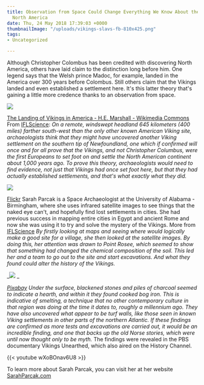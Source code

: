```yaml
---
title: Observation from Space Could Change Everything We Know About the History of
  North America
date: Thu, 24 May 2018 17:39:03 +0000
thumbnailImage: "/uploads/vikings-slavs-fb-810x425.png"
tags:
- Uncategorized

---
```

Although Christopher Colombus has been credited with discovering North America, others have laid claim to the distinction long before him. One legend says that the Welsh prince Madoc, for example, landed in the America over 300 years before Colombus. Still others claim that the Vikings landed and even established a settlement here. It's this latter theory that's gaining a little more credence thanks to an observation from space. 

![](http://newsattorneys.staging.wpengine.com/wp-content/uploads/2018/05/vikings-landing.jpg) 

[The Landing of Vikings in America - H.E. Marshall - Wikimedia Commons](https://commons.wikimedia.org/wiki/File:The_landing_of_Vikings_on_America.jpg) From [IFLScience](http://www.iflscience.com/editors-blog/new-evidence-viking-colonization-north-america/): _On a remote, windswept headland 645 kilometers (400 miles) farther south-west than the only other known American Viking site, archaeologists think that they might have uncovered another Viking settlement on the southern tip of Newfoundland, one which if confirmed will once and for all prove that the Vikings, and not Christopher Columbus, were the first Europeans to set foot on and settle the North American continent about 1,000 years ago. To prove this theory, archaeologists would need to find evidence, not just that Vikings had once set foot here, but that they had actually established settlements, and that's what exactly what they did._ 

![](http://newsattorneys.staging.wpengine.com/wp-content/uploads/2018/05/sarah-parcak-1024x683.jpg) 

[Flickr](https://www.flickr.com/photos/tedconference/27339863443/) Sarah Parcak is a Space Archaeologist at the University of Alabama - Birmingham, where she uses infrared satellite images to see things that the naked eye can't, and hopefully find lost settlements in cities. She had previous success in mapping entire cities in Egypt and ancient Rome and now she was using it to try and solve the mystery of the Vikings. More from [IFLScience](http://www.iflscience.com/editors-blog/new-evidence-viking-colonization-north-america/) _By firstly looking at maps and seeing where would logically make a good site for a village, she then looked at the satellite images. By doing this, her attention was drawn to Point Rosee, which seemed to show that something had changed the chemical composition of the soil. This led her and a team to go out to the site and start excavations. And what they found could alter the history of the Vikings._ 

_![](http://newsattorneys.staging.wpengine.com/wp-content/uploads/2018/05/vikings-settlement-1024x758.jpg) _

[_Pixabay_](https://pixabay.com/en/vikings-stockholm-sweden-vikings-906906/) _Under the surface, blackened stones and piles of charcoal seemed to indicate a hearth, and within it they found cooked bog iron. This is indicative of smelting, a technique that no other contemporary culture in that region was doing at the time it dates to, roughly a millennium ago. They have also uncovered what appear to be turf walls, like those seen in known Viking settlements in other parts of the northern Atlantic. If these findings are confirmed as more tests and excavations are carried out, it would be an incredible finding, and one that backs up the old Norse stories, which were until now thought only to be myth._ The findings were revealed in the PBS documentary Vikings Unearthed, which also aired on the History Channel. 

{{< youtube wXoBOnav6U8 >}}

To learn more about Sarah Parcak, you can visit her at her website [SarahParcak.com](http://www.sarahparcak.com/)